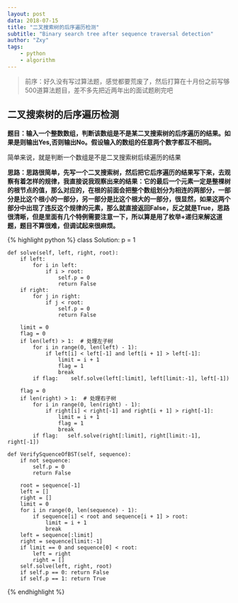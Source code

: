 ```yaml
---
layout: post
data: 2018-07-15
title: "二叉搜索树的后序遍历检测"
subtitle: "Binary search tree after sequence traversal detection"
author: "Zxy"
tags:
    - python
    - algorithm
---
```


> 前序：好久没有写过算法题，感觉都要荒废了，然后打算在十月份之前写够500道算法题目，差不多先把近两年出的面试题刷完吧

## 二叉搜索树的后序遍历检测

**题目：输入一个整数数组，判断该数组是不是某二叉搜索树的后序遍历的结果。如果是则输出Yes,否则输出No。假设输入的数组的任意两个数字都互不相同。**

简单来说，就是判断一个数组是不是二叉搜索树后续遍历的结果

**思路：思路很简单，先写一个二叉搜索树，然后把它后序遍历的结果写下来，去观察有着怎样的规律，我直接说我观察出来的结果：它的最后一个元素一定是整棵树的根节点的值，那么对应的，在根的前面会把整个数组划分为相连的两部分，一部分是比这个根小的一部分，另一部分是比这个根大的一部分，很显然，如果这两个部分中出现了违反这个规律的元素，那么就直接返回False，反之就是True，思路很清晰，但是里面有几个特例需要注意一下，所以算是用了枚举+递归来解这道题，题目不算很难，但调试起来很麻烦。**

{% highlight python %}
class Solution:
    p = 1

    def solve(self, left, right, root):
        if left:
            for i in left:
                if i > root:
                    self.p = 0
                    return False
        if right:
            for j in right:
                if j < root:
                    self.p = 0
                    return False

        limit = 0
        flag = 0
        if len(left) > 1:  # 处理左子树
            for i in range(0, len(left) - 1):
                if left[i] < left[-1] and left[i + 1] > left[-1]:
                    limit = i + 1
                    flag = 1
                    break
            if flag:    self.solve(left[:limit], left[limit:-1], left[-1])

        flag = 0
        if len(right) > 1:  # 处理右子树
            for i in range(0, len(right) - 1):
                if right[i] < right[-1] and right[i + 1] > right[-1]:
                    limit = i + 1
                    flag = 1
                    break
            if flag:   self.solve(right[:limit], right[limit:-1], right[-1])

    def VerifySquenceOfBST(self, sequence):
        if not sequence:
            self.p = 0
            return False

        root = sequence[-1]
        left = []
        right = []
        limit = 0
        for i in range(0, len(sequence) - 1):
            if sequence[i] < root and sequence[i + 1] > root:
                limit = i + 1
                break
        left = sequence[:limit]
        right = sequence[limit:-1]
        if limit == 0 and sequence[0] < root:
            left = right
            right = []
        self.solve(left, right, root)
        if self.p == 0: return False
        if self.p == 1: return True
{% endhighlight %}